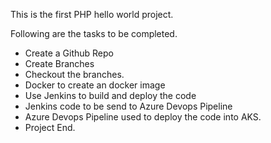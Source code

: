 This is the first PHP hello world project.

Following are the tasks to be completed.
- Create a Github Repo
- Create Branches
- Checkout the branches.
- Docker to create an docker image
- Use Jenkins to build and deploy the code
- Jenkins code to be send to Azure Devops Pipeline
- Azure Devops Pipeline used to deploy the code into AKS.
- Project End.